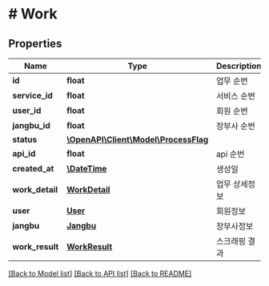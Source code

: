 # # Work

## Properties

Name | Type | Description | Notes
------------ | ------------- | ------------- | -------------
**id** | **float** | 업무 순번 |
**service_id** | **float** | 서비스 순번 |
**user_id** | **float** | 회원 순번 |
**jangbu_id** | **float** | 장부사 순번 |
**status** | [**\OpenAPI\Client\Model\ProcessFlag**](ProcessFlag.md) |  |
**api_id** | **float** | api 순번 | [optional]
**created_at** | [**\DateTime**](\DateTime.md) | 생성일 |
**work_detail** | [**WorkDetail**](WorkDetail.md) | 업무 상세정보 | [optional]
**user** | [**User**](User.md) | 회원정보 | [optional]
**jangbu** | [**Jangbu**](Jangbu.md) | 장부사정보 | [optional]
**work_result** | [**WorkResult**](WorkResult.md) | 스크래핑 결과 | [optional]

[[Back to Model list]](../../README.md#models) [[Back to API list]](../../README.md#endpoints) [[Back to README]](../../README.md)

